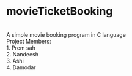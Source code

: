 # movieTicketBooking
<br>
A simple movie booking program in C language
<br>
Project Members:
<br>
1. Prem sah <br>
2. Nandeesh <br>
3. Ashi <br>
4. Damodar <br>
